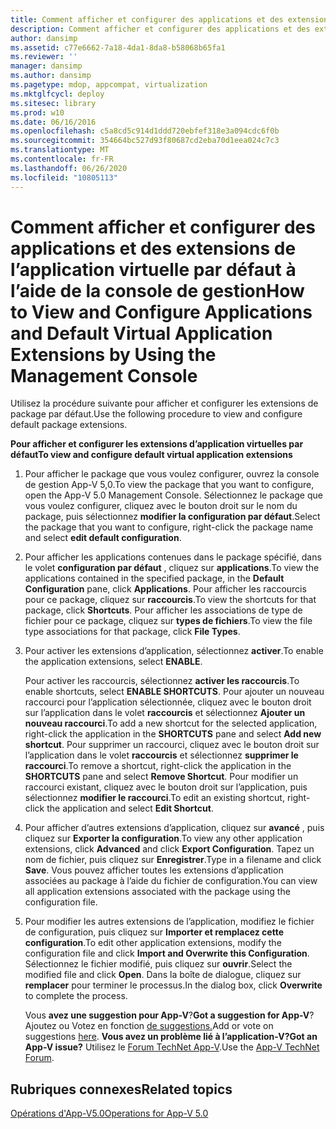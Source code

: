 ```yaml
---
title: Comment afficher et configurer des applications et des extensions de l’application virtuelle par défaut à l’aide de la console de gestion
description: Comment afficher et configurer des applications et des extensions de l’application virtuelle par défaut à l’aide de la console de gestion
author: dansimp
ms.assetid: c77e6662-7a18-4da1-8da8-b58068b65fa1
ms.reviewer: ''
manager: dansimp
ms.author: dansimp
ms.pagetype: mdop, appcompat, virtualization
ms.mktglfcycl: deploy
ms.sitesec: library
ms.prod: w10
ms.date: 06/16/2016
ms.openlocfilehash: c5a8cd5c914d1ddd720ebfef318e3a094cdc6f0b
ms.sourcegitcommit: 354664bc527d93f80687cd2eba70d1eea024c7c3
ms.translationtype: MT
ms.contentlocale: fr-FR
ms.lasthandoff: 06/26/2020
ms.locfileid: "10805113"
---
```

# <span data-ttu-id="51c08-103">Comment afficher et configurer des applications et des extensions de l’application virtuelle par défaut à l’aide de la console de gestion</span><span class="sxs-lookup"><span data-stu-id="51c08-103">How to View and Configure Applications and Default Virtual Application Extensions by Using the Management Console</span></span>


<span data-ttu-id="51c08-104">Utilisez la procédure suivante pour afficher et configurer les extensions de package par défaut.</span><span class="sxs-lookup"><span data-stu-id="51c08-104">Use the following procedure to view and configure default package extensions.</span></span>

**<span data-ttu-id="51c08-105">Pour afficher et configurer les extensions d’application virtuelles par défaut</span><span class="sxs-lookup"><span data-stu-id="51c08-105">To view and configure default virtual application extensions</span></span>**

1.  <span data-ttu-id="51c08-106">Pour afficher le package que vous voulez configurer, ouvrez la console de gestion App-V 5,0.</span><span class="sxs-lookup"><span data-stu-id="51c08-106">To view the package that you want to configure, open the App-V 5.0 Management Console.</span></span> <span data-ttu-id="51c08-107">Sélectionnez le package que vous voulez configurer, cliquez avec le bouton droit sur le nom du package, puis sélectionnez **modifier la configuration par défaut**.</span><span class="sxs-lookup"><span data-stu-id="51c08-107">Select the package that you want to configure, right-click the package name and select **edit default configuration**.</span></span>

2.  <span data-ttu-id="51c08-108">Pour afficher les applications contenues dans le package spécifié, dans le volet **configuration par défaut** , cliquez sur **applications**.</span><span class="sxs-lookup"><span data-stu-id="51c08-108">To view the applications contained in the specified package, in the **Default Configuration** pane, click **Applications**.</span></span> <span data-ttu-id="51c08-109">Pour afficher les raccourcis pour ce package, cliquez sur **raccourcis**.</span><span class="sxs-lookup"><span data-stu-id="51c08-109">To view the shortcuts for that package, click **Shortcuts**.</span></span> <span data-ttu-id="51c08-110">Pour afficher les associations de type de fichier pour ce package, cliquez sur **types de fichiers**.</span><span class="sxs-lookup"><span data-stu-id="51c08-110">To view the file type associations for that package, click **File Types**.</span></span>

3.  <span data-ttu-id="51c08-111">Pour activer les extensions d’application, sélectionnez **activer**.</span><span class="sxs-lookup"><span data-stu-id="51c08-111">To enable the application extensions, select **ENABLE**.</span></span>

    <span data-ttu-id="51c08-112">Pour activer les raccourcis, sélectionnez **activer les raccourcis**.</span><span class="sxs-lookup"><span data-stu-id="51c08-112">To enable shortcuts, select **ENABLE SHORTCUTS**.</span></span> <span data-ttu-id="51c08-113">Pour ajouter un nouveau raccourci pour l’application sélectionnée, cliquez avec le bouton droit sur l’application dans le volet **raccourcis** et sélectionnez **Ajouter un nouveau raccourci**.</span><span class="sxs-lookup"><span data-stu-id="51c08-113">To add a new shortcut for the selected application, right-click the application in the **SHORTCUTS** pane and select **Add new shortcut**.</span></span> <span data-ttu-id="51c08-114">Pour supprimer un raccourci, cliquez avec le bouton droit sur l’application dans le volet **raccourcis** et sélectionnez **supprimer le raccourci**.</span><span class="sxs-lookup"><span data-stu-id="51c08-114">To remove a shortcut, right-click the application in the **SHORTCUTS** pane and select **Remove Shortcut**.</span></span> <span data-ttu-id="51c08-115">Pour modifier un raccourci existant, cliquez avec le bouton droit sur l’application, puis sélectionnez **modifier le raccourci**.</span><span class="sxs-lookup"><span data-stu-id="51c08-115">To edit an existing shortcut, right-click the application and select **Edit Shortcut**.</span></span>

4.  <span data-ttu-id="51c08-116">Pour afficher d’autres extensions d’application, cliquez sur **avancé** , puis cliquez sur **Exporter la configuration**.</span><span class="sxs-lookup"><span data-stu-id="51c08-116">To view any other application extensions, click **Advanced** and click **Export Configuration**.</span></span> <span data-ttu-id="51c08-117">Tapez un nom de fichier, puis cliquez sur **Enregistrer**.</span><span class="sxs-lookup"><span data-stu-id="51c08-117">Type in a filename and click **Save**.</span></span> <span data-ttu-id="51c08-118">Vous pouvez afficher toutes les extensions d’application associées au package à l’aide du fichier de configuration.</span><span class="sxs-lookup"><span data-stu-id="51c08-118">You can view all application extensions associated with the package using the configuration file.</span></span>

5.  <span data-ttu-id="51c08-119">Pour modifier les autres extensions de l’application, modifiez le fichier de configuration, puis cliquez sur **Importer et remplacez cette configuration**.</span><span class="sxs-lookup"><span data-stu-id="51c08-119">To edit other application extensions, modify the configuration file and click **Import and Overwrite this Configuration**.</span></span> <span data-ttu-id="51c08-120">Sélectionnez le fichier modifié, puis cliquez sur **ouvrir**.</span><span class="sxs-lookup"><span data-stu-id="51c08-120">Select the modified file and click **Open**.</span></span> <span data-ttu-id="51c08-121">Dans la boîte de dialogue, cliquez sur **remplacer** pour terminer le processus.</span><span class="sxs-lookup"><span data-stu-id="51c08-121">In the dialog box, click **Overwrite** to complete the process.</span></span>

    <span data-ttu-id="51c08-122">Vous **avez une suggestion pour App-V**?</span><span class="sxs-lookup"><span data-stu-id="51c08-122">**Got a suggestion for App-V**?</span></span> <span data-ttu-id="51c08-123">Ajoutez ou Votez en fonction [de suggestions.](http://appv.uservoice.com/forums/280448-microsoft-application-virtualization)</span><span class="sxs-lookup"><span data-stu-id="51c08-123">Add or vote on suggestions [here](http://appv.uservoice.com/forums/280448-microsoft-application-virtualization).</span></span> **<span data-ttu-id="51c08-124">Vous avez un problème lié à l’application-V?</span><span class="sxs-lookup"><span data-stu-id="51c08-124">Got an App-V issue?</span></span>** <span data-ttu-id="51c08-125">Utilisez le [Forum TechNet App-V](https://social.technet.microsoft.com/Forums/home?forum=mdopappv).</span><span class="sxs-lookup"><span data-stu-id="51c08-125">Use the [App-V TechNet Forum](https://social.technet.microsoft.com/Forums/home?forum=mdopappv).</span></span>

## <span data-ttu-id="51c08-126">Rubriques connexes</span><span class="sxs-lookup"><span data-stu-id="51c08-126">Related topics</span></span>


[<span data-ttu-id="51c08-127">Opérations d'App-V5.0</span><span class="sxs-lookup"><span data-stu-id="51c08-127">Operations for App-V 5.0</span></span>](operations-for-app-v-50.md)

 

 





